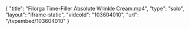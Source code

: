 {
    "title": "Filorga Time-Filler Absolute Wrinkle Cream.mp4",
    "type": "solo",
    "layout": "iframe-static",
    "videoId": "103604010",
    "url": "\/tvpembed\/103604010"
}